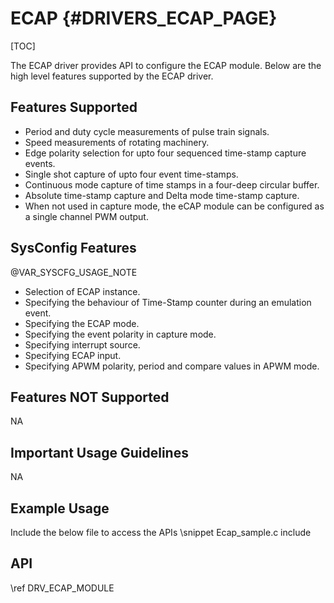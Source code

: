 # ECAP {#DRIVERS_ECAP_PAGE}

[TOC]

The ECAP driver provides API to configure the ECAP module.
Below are the high level features supported by the ECAP driver.

## Features Supported

- Period and duty cycle measurements of pulse train signals.
- Speed measurements of rotating machinery.
- Edge polarity selection for upto four sequenced time-stamp capture events.
- Single shot capture of upto four event time-stamps.
- Continuous mode capture of time stamps in a four-deep circular buffer.
- Absolute time-stamp capture and Delta mode time-stamp capture.
- When not used in capture mode, the eCAP module can be configured as a single channel PWM output.

## SysConfig Features

@VAR_SYSCFG_USAGE_NOTE

- Selection of ECAP instance.
- Specifying the behaviour of Time-Stamp counter during an emulation event.
- Specifying the ECAP mode.
- Specifying the event polarity in capture mode.
- Specifying interrupt source.
- Specifying ECAP input.
- Specifying APWM polarity, period and compare values in APWM mode.

## Features NOT Supported

NA

## Important Usage Guidelines

NA

## Example Usage

Include the below file to access the APIs
\snippet Ecap_sample.c include

## API

\ref DRV_ECAP_MODULE
